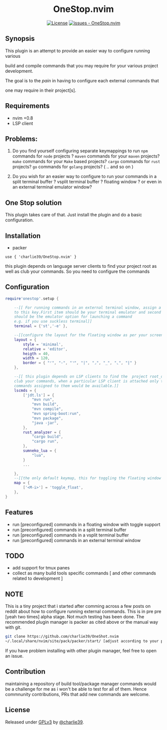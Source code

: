 <div align="center">

# OneStop.nvim

[![License](https://img.shields.io/badge/License-GPLv3-blue)](#license)
[![issues - OneStop.nvim](https://img.shields.io/github/issues/charlie39/OneStop.nvim)](https://github.com/charlie39/OneStop.nvim/issues)

</div>

## Synopsis


This plugin is an attempt to provide an easier way to configure running various

build and compile commands that you may require for your various project development.

The goal is to  the _pain_ in having to configure each external commands that

one may require in their project[s].

## Requirements

* nvim +0.8
* LSP client


## Problems:

1. Do you find yourself configuring separate keymappings to run ```npm``` commands for ```node```
   projects ? ```maven``` commands for your ```maven``` projects? ```make``` commands for your
   ```Make``` based projects? ```cargo``` commands for ```rust``` projects?
   ```go``` commands for ```golang``` projects? ( .. and so on )

2. Do you wish for an easier way to configure to run your commands in a split terminal buffer ?
   vsplit terminal buffer ? floating window ? or even in an external terminal emulator window?

## One Stop solution

This plugin takes care of that.
Just install the plugin and do a basic configuration.

## Installation

* packer

```
use { 'charlie39/OneStop.nvim' }
```
this plugin depends on language server clients to find your project root as well
as club your commands. So you need to configure the commands


## Configuration

```lua
require'onestop'.setup {

    --[[ For running commands in an external terminal window, assign a table
    to this key.First item should be your terminal emulator and second item
    should be the emulator option for launching a command
    e.g. if you use suckless terminal]]
    terminal = {'st','-e' },

    --[[configure the layout for the floating window as per your screen ( if the default is not good for you)]]
    layout = {
        style = 'minimal',
        relative = 'editor',
        heigth = 40,
        width = 120,
        border = { "⌜", "-", "⌝", "|", "⌟", "_", "⌞", "|" }
    },

    --[[ this plugin depends on LSP clients to find the  project root_dir as well as
    club your commands, when a particular LSP client is attached only the
    commands assigned to them would be available.]]
    lscmds = {
        ['jdt.ls'] = {
            "mvn run",
            "mvn build",
            "mvn compile",
            "mvn spring-boot:run",
            "mvn package",
            "java -jar",
        },
        rust_analyzer = {
            "cargo build",
            "cargo run",
        },
        sumneko_lua = {
            "lua",
        }
        ...

    },
    --[[the only default keymap, this for toggling the floating window ]]
    map = {
        ['<M-i>'] = 'toggle_float',
    },
}

```

## Features

* run [preconfigured] commands in a floating window with toggle support
* run [preconfigured] commands in a split terminal buffer
* run [preconfigured] commands in a vsplit terminal buffer
* run [preconfigured] commands in an external terminal window

## TODO

* add support for tmux panes
* collect as many build tools specific commands [ and other commands related to
development ]

## NOTE

This is a tiny project that i started after comming across a few posts on reddit about how to configure running external commands.
This is in pre pre [yeah two times] alpha stage. Not much testing has been done.
The recommended plugin manager is packer as cited above or the manual way with
git.

```sh
git clone https://github.com/charlie39/OneShot.nvim
~/.local/share/nvim/site/pack/packer/start/ [adjust according to your plugin.path]
```
If you have problem installing with other plugin manager, feel free to open an issue.

## Contribution

maintaining a repository of build tool/package manager commands would be a challenge for
me as i won't be able to test for all of them. Hence  commnunity
contributions, PRs that add new commands are welcome.



## License

Released under [GPLv3](/LICENSE) by [@charlie39](https://github.com/charlie39).
